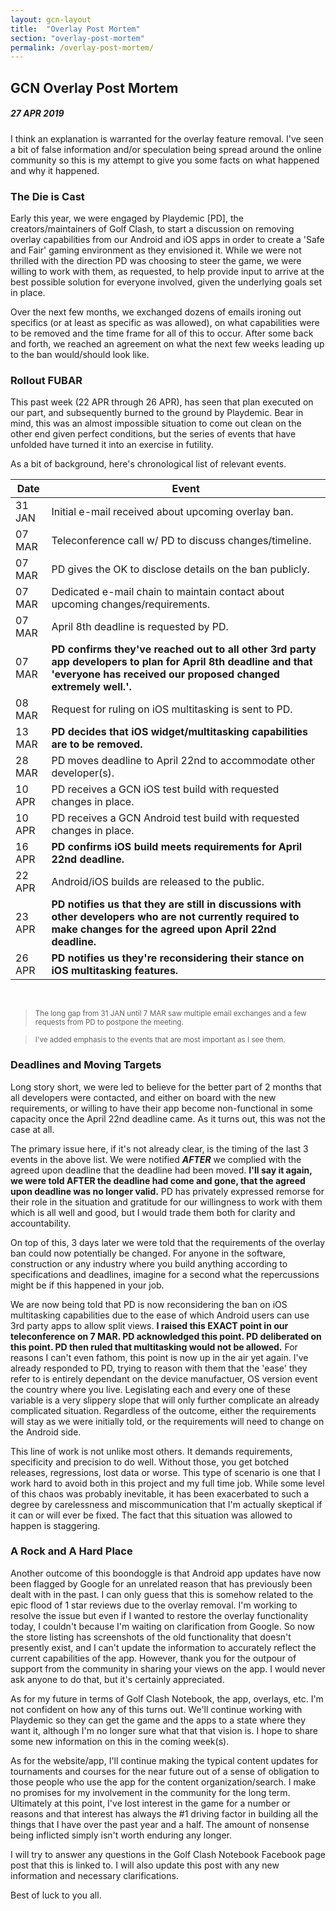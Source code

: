 ```yaml
---
layout: gcn-layout
title:  "Overlay Post Mortem"
section: "overlay-post-mortem"
permalink: /overlay-post-mortem/
---
```


## GCN Overlay Post Mortem
##### 27 APR 2019

I think an explanation is warranted for the overlay feature removal. I've seen a bit of false
information and/or speculation being spread around the online community so this is my attempt to
give you some facts on what happened and why it happened.

### The Die is Cast

Early this year, we were engaged by Playdemic [PD], the creators/maintainers of Golf Clash, to start
a discussion on removing overlay capabilities from our Android and iOS apps in order to create a
'Safe and Fair' gaming environment as they envisioned it. While we were not thrilled with the
direction PD was choosing to steer the game, we were willing to work with them, as requested,
to help provide input to arrive at the best possible solution for everyone involved, given the
underlying goals set in place.

Over the next few months, we exchanged dozens of emails ironing out specifics (or at least as
specific as was allowed), on what capabilities were to be removed and the time frame for all of
this to occur. After some back and forth, we reached an agreement on what the next few weeks
leading up to the ban would/should look like.

### Rollout FUBAR

This past week (22 APR through 26 APR), has seen that plan executed on our part, and subsequently
burned to the ground by Playdemic. Bear in mind, this was an almost impossible situation to come
out clean on the other end given perfect conditions, but the series of events that have unfolded
have turned it into an exercise in futility.

As a bit of background, here's chronological list of relevant events.

|  Date  | Event |
| ------ | --- |
| 31 JAN | Initial e-mail received about upcoming overlay ban. |
| 07 MAR | Teleconference call w/ PD to discuss changes/timeline. |
| 07 MAR | PD gives the OK to disclose details on the ban publicly. |
| 07 MAR | Dedicated e-mail chain to maintain contact about upcoming changes/requirements. |
| 07 MAR | April 8th deadline is requested by PD. |
| 07 MAR | **PD confirms they've reached out to all other 3rd party app developers to plan for April 8th deadline and that 'everyone has received our proposed changed extremely well.'.** |
| 08 MAR | Request for ruling on iOS multitasking is sent to PD. |
| 13 MAR | **PD decides that iOS widget/multitasking capabilities are to be removed.** |
| 28 MAR | PD moves deadline to April 22nd to accommodate other developer(s). |
| 10 APR | PD receives a GCN iOS test build with requested changes in place. |
| 10 APR | PD receives a GCN Android test build with requested changes in place. |
| 16 APR | **PD confirms iOS build meets requirements for April 22nd deadline.** |
| 22 APR | Android/iOS builds are released to the public. |
| 23 APR | **PD notifies us that they are still in discussions with other developers who are not currently required to make changes for the agreed upon April 22nd deadline.** |
| 26 APR | **PD notifies us they're reconsidering their stance on iOS multitasking features.** |

<br>

> <sup>The long gap from 31 JAN until 7 MAR saw multiple email exchanges and a few requests from PD to postpone the meeting.</sup>

> <sup>I've added emphasis to the events that are most important as I see them.</sup>

### Deadlines and Moving Targets

Long story short, we were led to believe for the better part of 2 months that all developers were
contacted, and either on board with the new requirements, or willing to have their app become
non-functional in some capacity once the April 22nd deadline came. As it turns out, this was not
the case at all.

The primary issue here, if it's not already clear, is the timing of the last 3 events in the above
list. We were notified ***AFTER*** we complied with the agreed upon deadline that the deadline had
been moved. **I'll say it again, we were told AFTER the deadline had come and gone, that the agreed
upon deadline was no longer valid.** PD has privately expressed remorse for their role in the
situation and gratitude for our willingness to work with them which is all well and good, but I
would trade them both for clarity and accountability.

On top of this, 3 days later we were told that the requirements of the overlay ban could
now potentially be changed. For anyone in the software, construction or any industry where you
build anything according to specifications and deadlines, imagine for a second what the
repercussions might be if this happened in your job.

We are now being told that PD is now reconsidering the ban on iOS multitasking capabilities due to
the ease of which Android users can use 3rd party apps to allow split views. **I raised this EXACT
point in our teleconference on 7 MAR. PD acknowledged this point. PD deliberated on this point. PD
then ruled that multitasking would not be allowed.** For reasons I can't even fathom, this point is
now up in the air yet again. I've already responded to PD, trying to reason with them that the
'ease' they refer to is entirely dependant on the device manufactuer, OS version event the country
where you live. Legislating each and every one of these variable is a very slippery slope that
will only further complicate an already complicated situation. Regardless of the outcome, either
the requirements will stay as we were initially told, or the requirements will need to change on
the Android side.

This line of work is not unlike most others. It demands requirements, specificity and precision to
do well. Without those, you get botched releases, regressions, lost data or worse. This type of
scenario is one that I work hard to avoid both in this project and my full time job. While some
level of this chaos was probably inevitable, it has been exacerbated to such a degree by
carelessness and miscommunication that I'm actually skeptical if it can or will ever be fixed. The
fact that this situation was allowed to happen is staggering.

### A Rock and A Hard Place

Another outcome of this boondoggle is that Android app updates have now been flagged by Google for
an unrelated reason that has previously been dealt with in the past. I can only guess that this is
somehow related to the epic flood of 1 star reviews due to the overlay removal. I'm working to
resolve the issue but even if I wanted to restore the overlay functionality today, I couldn't
because I'm waiting on clarification from Google. So now the store listing has screenshots of the
old functionality that doesn't presently exist, and I can't update the information to accurately
reflect the current capabilities of the app. However, thank you for the outpour of support from
the community in sharing your views on the app. I would never ask anyone to do that, but it's
certainly appreciated.

As for my future in terms of Golf Clash Notebook, the app, overlays, etc. I'm not confident
on how any of this turns out. We'll continue working with Playdemic so they can get the game and
the apps to a state where they want it, although I'm no longer sure what that that vision is. I
hope to share some new information on this in the coming week(s).

As for the website/app, I'll continue making the typical content updates for tournaments and
courses for the near future out of a sense of obligation to those people who use the app for the
content organization/search. I make no promises for my involvement in the community for the long
term. Ultimately at this point, I've lost interest in the game for a number or reasons and that
interest has always the #1 driving factor in building all the things that I have over the past
year and a half. The amount of nonsense being inflicted simply isn't worth enduring any longer.

I will try to answer any questions in the Golf Clash Notebook Facebook page post that this is
linked to. I will also update this post with any new information and necessary clarifications.

Best of luck to you all.
